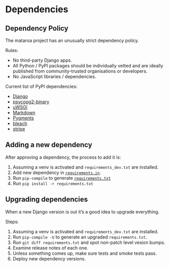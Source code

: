 # Dependencies

## Dependency Policy

The mataroa project has an unusually strict dependency policy.

Rules:

* No third-party Django apps.
* All Python / PyPI packages should be individually vetted and are ideally
published from community-trusted organisations or developers.
* No JavaScript libraries / dependencies.

Current list of PyPI dependencies:

* [Django](https://pypi.org/project/Django/)
* [psycopg2-binary](https://pypi.org/project/psycopg2-binary/)
* [uWSGI](https://pypi.org/project/uWSGI/)
* [Markdown](https://pypi.org/project/Markdown/)
* [Pygments](https://pypi.org/project/Pygments/)
* [bleach](https://pypi.org/project/bleach/)
* [stripe](https://pypi.org/project/stripe/)

## Adding a new dependency

After approving a dependency, the process to add it is:

1. Assuming a venv is activated and `requirements_dev.txt` are installed.
1. Add new dependency in [`requirements.in`](/requirements.in).
1. Run `pip-compile` to generate [`requirements.txt`](/requirements.txt)
1. Run `pip install -r requirements.txt`

## Upgrading dependencies

When a new Django version is out it’s a good idea to upgrade everything.

Steps:

1. Assuming a venv is activated and `requirements_dev.txt` are installed.
1. Run `pip-compile -U` to generate an upgraded `requirements.txt`.
1. Run `git diff requirements.txt` and spot non-patch level vesion bumps.
1. Examine release notes of each one.
1. Unless something comes up, make sure tests and smoke tests pass.
1. Deploy new dependency versions.
